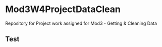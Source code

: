 # Mod3W4ProjectDataClean
Repository for Project work assigned for Mod3 - Getting &amp; Cleaning Data
## Test
